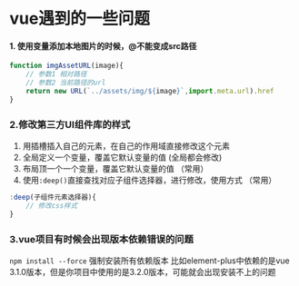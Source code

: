 # vue遇到的一些问题

#### 1. 使用变量添加本地图片的时候，@不能变成src路径

```javascript
function imgAssetURL(image){
    // 参数1 相对路径
    // 参数2 当前路径的url
    return new URL(`../assets/img/${image}`,import.meta.url).href
}
```

### 2.修改第三方UI组件库的样式
1. 用插槽插入自己的元素，在自己的作用域直接修改这个元素
2. 全局定义一个变量，覆盖它默认变量的值 (全局都会修改)
3. 布局顶一个一个变量，覆盖它默认变量的值 （常用）
4. 使用`:deep()`直接查找对应子组件选择器，进行修改，使用方式 （常用）
```javascript
:deep(子组件元素选择器){
    // 修改css样式
}
```

### 3.vue项目有时候会出现版本依赖错误的问题
`npm install --force` 强制安装所有依赖版本
比如element-plus中依赖的是vue 3.1.0版本，但是你项目中使用的是3.2.0版本，可能就会出现安装不上的问题